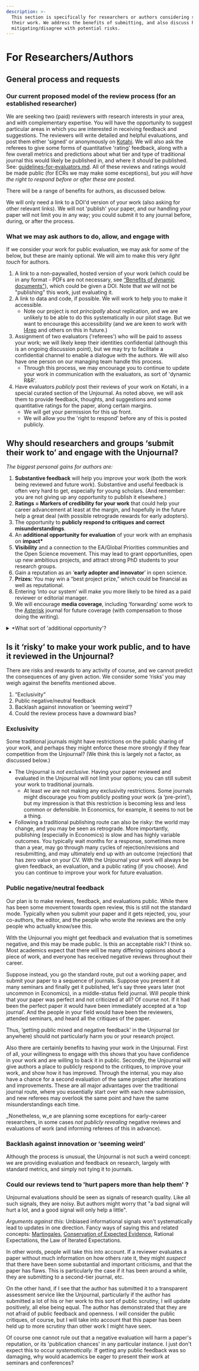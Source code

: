 ```yaml
---
description: >-
  This section is specifically for researchers or authors considering submitting
  their work. We address the benefits of submitting, and also discuss how we are
  mitigating/disagree with potential risks.
---
```


# For Researchers/Authors

## General process and requests

### Our current proposed model of the review process (for an established researcher)

We are seeking two (paid) reviewers with research interests in your area, and with complementary expertise. You will have the opportunity to suggest particular areas in which you are interested in receiving feedback and suggestions. The reviewers will write detailed and helpful evaluations, and post them either 'signed' or anonymously on [Kotahi](https://kotahi.community). We will also ask the referees to give some forms of quantitative 'rating' feedback, along with a few overall metrics and predictions about what tier and type of traditional journal this would likely be published in, and where it _should_ be published. See: [guidelines-for-evaluators.md](../../policies-projects-evaluation-workflow/policies-evaluation/guidelines-for-evaluators.md "mention"). All of these reviews and ratings would be made public (for ECRs we may make some exceptions), but _you will have the right to respond before or after these are posted_.&#x20;

There will be a range of benefits for authors, as discussed below.

We will only need a link to a DOI'd version of your work (also asking for other relevant links). We will not 'publish' your paper, and our handling your paper will not limit you in any way; you could submit it to any journal before, during, or after the process.

### What we **may ask authors to do, allow, and engage with**

If we consider your work for public evaluation, we may ask for _some_ of the below, but these are mainly optional. We will aim to make this very _light touch_ for authors.&#x20;

1. A link to a non-paywalled, hosted version of your work (which could be in any format - PDFs are not necessary, see [“Benefits of dynamic documents"](https://effective-giving-marketing.gitbook.io/unjournal-x-ea-and-global-priorities-research/key-issues-explanations-faq/benefits-and-features/benefits-of-dynamic-documents)), which could be given a DOI. Note that _we_ will not be "publishing" this work, just evaluating it.
2. A link to data and code, if possible. We will work to help you to make it accessible.
   * Note our project is not _principally_ about replication, and we are unlikely to be able to do this systematically in our pilot stage. But we want to encourage this accessibility (and we are keen to work with [I4rep](https://i4replication.org/people.html) and others on this in future.)
3. Assignment of two evaluators ('referees') who will be paid to assess your work; we will likely keep their identities confidential (although this is an ongoing discussion point), but we may try to facilitate a confidential channel to enable a dialogue with the authors. We will also have one person on our managing team handle this process.
   * Through this process, we may encourage you to continue to update your work in communication with the evaluators, as sort of 'dynamic R\&R'.
4. Have evaluators _publicly_ post their reviews of your work on Kotahi, in a special curated section of the Unjournal. As noted above, we will ask them to provide feedback, thoughts, and suggestions and some quantitative ratings for the paper, along certain margins.&#x20;
   * We will get your permission for this up front.
   * We will allow you the 'right to respond' before any of this is posted publicly.

## **Why should researchers and groups ‘submit their work to’ and engage with the Unjournal?**

_The biggest personal gains for authors are:_

1. **Substantive feedback** will help you improve your work (both the work being reviewed and future work). Substantive and useful feedback is often very hard to get, especially for young scholars. (And remember:  you are not giving up any opportunity to publish it elsewhere.)
2. **Ratings = Markers of credibility for your work** that could help your career advancement at least at the margin, and hopefully in the future help a great deal (with possible retrograde rewards for early adopters).
3. The opportunity to **publicly respond to critiques and correct misunderstandings**.
4. An **additional opportunity for evaluation** of your work with an emphasis on **impact\***
5. **Visibility** and a connection to the EA/Global Priorities communities and the Open Science movement. This may lead to grant opportunities, open up new ambitious projects, and attract strong PhD students to your research groups.&#x20;
6. Gain a reputation as an ‘**early adopter and innovator**’ in open science.
7. **Prizes:** You may win a “best project prize,” which could be financial as well as reputational.
8. Entering ‘into our system’ will make you more likely to be hired as a paid reviewer or editorial manager.&#x20;
9. We will encourage **media coverage**, including ‘forwarding’ some work to the [Asterisk](https://forum.effectivealtruism.org/posts/Mts84Mv5cFHRYBBA8/introducing-asterisk) journal for future coverage (with compensation to those doing the writing).

<details>

<summary>*What sort of 'additional opportunity'?</summary>

Your work may be "under-published"; perhaps you were in a hurry and submitted it to a 'safe but low-ranked journal'

It may have been evaluated, by a journal in _one field,_ but it needs feedback and credibility from _other fields_ (e.g., theory vs. empirics, etc.)

You may have substantially improved and extended the work since the publication

You may have 'used up' the good journals in your field, or otherwise 'fallen through the cracks'; perhaps the paper is very impactful and the empirics are strong, but the field doesn't see it as innovative or clever. You and need another opportunity.

</details>

## **Is it ‘risky’ to make your work public, and to have it reviewed in the Unjournal?**

There are risks and rewards to any activity of course, and we cannot predict the consequences of any given action. We consider some ‘risks’ you may weigh against the benefits mentioned above.

1. “Exclusivity”
2. Public negative/neutral feedback
3. Backlash against innovation or ‘seeming weird’?
4. Could the review process have a downward bias?

### **Exclusivity**

Some traditional journals might have restrictions on the public sharing of your work, and perhaps they might enforce these more strongly if they fear competition from the Unjournal? (We think this is largely not a factor, as discussed below.)

* The Unjournal is _not exclusive_. Having your paper reviewed and evaluated in the Unjournal will not limit your options; you can still submit your work to traditional journals.
  * At least _we_ are not making any exclusivity restrictions. Some journals might discourage you from publicly posting your work (a ‘pre-print’), but my impression is that this restriction is becoming less and less common or defensible. In Economics, for example, it seems to not be a thing.
* Following a traditional publishing route can also be risky: the world may change, and you may be seen as retrograde. More importantly, publishing (especially in Economics) is slow and has highly variable outcomes. You typically wait months for a response, sometimes more than a year, may go through many cycles of rejection/revisions and resubmitting, and may ultimately end up with an outcome (rejection) that has zero value on your CV. With the Unjournal your work will always be given feedback, an evaluation, and a public rating (if you choose). And you can continue to improve your work for future evaluation.

### **Public negative/neutral feedback**

Our plan is to make reviews, feedback, and evaluations public. While there has been some movement towards open review, this is still not the standard mode. Typically when you submit your paper and it gets rejected, you, your co-authors, the editor, and the people who wrote the reviews are the only people who actually know/see this.

With the Unjournal you might get feedback and evaluation that is sometimes negative, and this may be made public. Is this an acceptable risk? I think so. Most academics expect that there will be many differing opinions about a piece of work, and everyone has received negative reviews throughout their career.

Suppose instead, you go the standard route, put out a working paper, and submit your paper to a sequence of journals. Suppose you present it at many seminars and finally get it published, let's say three years later (not uncommon in Economics), in a middle-status field journal. Will people think that your paper was perfect and not criticized at all? Of course not. If it had been the perfect paper it would have been immediately accepted at a ‘top journal’. And the people in your field would have been the reviewers, attended seminars, and heard all the critiques of the paper.

Thus, ‘getting public mixed and negative feedback’ in the Unjournal (or anywhere) should not particularly harm you or your research project.

Also there are certainly benefits to having your work in the Unjournal. First of all, your willingness to engage with this shows that you have confidence in your work and are willing to back it in public. Secondly, the Unjournal will give authors a place to publicly respond to the critiques, to improve your work, and show how it has improved. Through the internal, you may also have a chance for a second evaluation of the same project after iterations and improvements. These are all major advantages over the traditional journal route, where you essentially start over with each new submission, and new referees may overlook the same point and have the same misunderstandings each time.

_Nonetheless, w_e are planning some exceptions for early-career researchers, in some cases _not publicly revealing_ negative reviews and evaluations of work (and informing referees of this in advance).

### **Backlash against innovation or ‘seeming weird’**

Although the process is unusual, the Unjournal is not such a weird concept: we are providing evaluation and feedback on research, largely with standard metrics, and simply not tying it to journals.

### **Could our reviews tend to 'hurt papers more than help them' ?**

Unjournal evaluations should be seen as signals of research quality. Like all such signals, they are noisy. But authors might worry that "a bad signal will hurt a lot, and a good signal will only help a little".

_Arguments against this:_ Unbiased informational signals won't systematically lead to updates in one direction. Fancy ways of saying this and related concepts: [Martingales](https://galton.uchicago.edu/\~lalley/Courses/313/Martingales.pdf), [Conservation of Expected Evidence](https://www.lesswrong.com/tag/conservation-of-expected-evidence), Rational Expectations, the Law of Iterated Expectations.

In other words, people will take this into account. If a reviewer evaluates a paper without much information on how others rate it, they might _suspect_ that there have been some substantial and important criticisms, and that the paper has flaws. This is particularly the case if it has been around a while, they are submitting to a second-tier journal, etc.&#x20;

On the other hand, if I see that the author has submitted it to a transparent assessment service like the Unjournal, particularly if the author has submitted a lot of his or her work to this sort of public scrutiny, I will update positively, all else being equal. The author has demonstrated that they are not afraid of public feedback and openness. I will consider the public critiques, of course, but I will take into account that this paper has been held up to more scrutiny than other work I might have seen.

Of course one cannot rule out that a negative evaluation will harm a paper's reputation, or its 'publication chances' in any particular instance. I just don't expect this to occur _systematically._  If getting any public feedback was so damaging, why would academics be eager to present their work at seminars and conferences?

